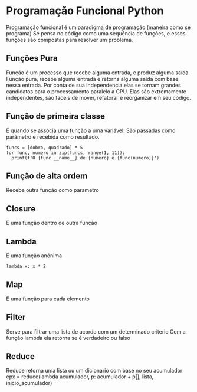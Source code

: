 # Programação Funcional Python

Programação funcional é um paradigma de programação (maneira como se programa)
Se pensa no código como uma sequência de funções, e esses funções são compostas para resolver um problema.


## Funções Pura
Função é um processo que recebe alguma entrada, e produz alguma saída.
Função pura, recebe alguma entrada e retorna alguma saída com base nessa entrada. Por conta de sua independencia elas se tornam grandes candidatos para o processamento paralelo a CPU.
Elas são extremamente independentes, são faceis de mover, refatorar e reorganizar em seu código.

## Função de primeira classe
É quando se associa uma função a uma variável. São passadas como parâmetro e recebida como resultado.
```
funcs = [dobro, quadrado] * 5
for func, numero in zip(funcs, range(1, 11)):
  print(f'O {func.__name__} de {numero} é {func(numero)}')
```

## Função de alta ordem
Recebe outra função como parametro

## Closure
É uma função dentro de outra função

## Lambda
É uma função anônima
```
lambda x: x * 2
```

## Map
É uma função para cada elemento

## Filter
Serve para filtrar uma lista de acordo com um determinado criterio
Com a função lambda ela retorna se é verdadeiro ou falso

## Reduce
Reduce retorna uma lista ou um dicionario com base no seu acumulador
epx = reduce(lambda acumulador, p: acumulador + p[], lista, inicio_acumulador)
